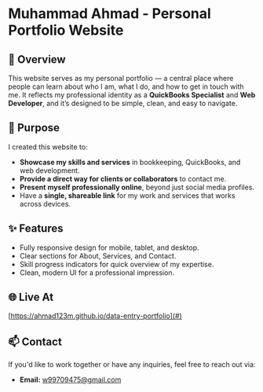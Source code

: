 # Muhammad Ahmad - Personal Portfolio Website

## 📌 Overview
This website serves as my personal portfolio — a central place where people can learn about who I am, what I do, and how to get in touch with me. It reflects my professional identity as a **QuickBooks Specialist** and **Web Developer**, and it’s designed to be simple, clean, and easy to navigate.

## 🎯 Purpose
I created this website to:
- **Showcase my skills and services** in bookkeeping, QuickBooks, and web development.
- **Provide a direct way for clients or collaborators** to contact me.
- **Present myself professionally online**, beyond just social media profiles.
- Have a **single, shareable link** for my work and services that works across devices.

## ✨ Features
- Fully responsive design for mobile, tablet, and desktop.
- Clear sections for About, Services, and Contact.
- Skill progress indicators for quick overview of my expertise.
- Clean, modern UI for a professional impression.

## 🌐 Live At
[https://ahmad123m.github.io/data-entry-portfolio](#)

## 📫 Contact
If you'd like to work together or have any inquiries, feel free to reach out via:
- **Email:** w99709475@gmail.com


